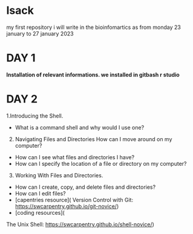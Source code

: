 # Isack
 my first repository
i will write in the bioinfomartics as from monday 23 january to 27 january 2023

# DAY 1
**Installation of relevant informations. we installed in gitbash
r studio**
# DAY 2
1.Introducing the Shell.
- What is a command shell and why would I use one?
2. Navigating Files and Directories	How can I move around on my computer?
- How can I see what files and directories I have?
- How can I specify the location of a file or directory on my computer?
3. Working With Files and Directories.
- How can I create, copy, and delete files and directories?
- How can I edit files?
- [capentries resource](
Version Control with Git: https://swcarpentry.github.io/git-novice/)
- [coding resources](


The Unix Shell: https://swcarpentry.github.io/shell-novice/)
